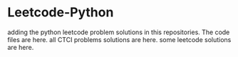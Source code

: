 # Leetcode-Python
adding the python leetcode problem solutions in this repositories. 
The code files are here.
all CTCI problems solutions are here.
some leetcode solutions are here.




































































































































































































































































































































































































































































































































































































































































































































































































































































































































































































































































































































